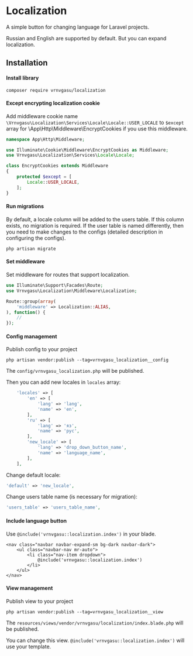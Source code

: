 # Localization

A simple button for changing language for Laravel projects.

Russian and English are supported by default.
But you can expand localization.

## Installation
#### Install library
```
composer require vrnvgasu/localization
```

#### Except encrypting localization cookie  
Add middleware cookie name `\Vrnvgasu\Localization\Services\Locale\Locale::USER_LOCALE`
to `$except` array for \App\Http\Middleware\EncryptCookies if you use 
this middleware.

```php
namespace App\Http\Middleware;

use Illuminate\Cookie\Middleware\EncryptCookies as Middleware;
use Vrnvgasu\Localization\Services\Locale\Locale;

class EncryptCookies extends Middleware
{
    protected $except = [
        Locale::USER_LOCALE,
    ];
}
```

#### Run migrations
By default, a locale column will be added to the users table.
If this column exists, no migration is required.
If the user table is named differently, 
then you need to make changes to the configs 
(detailed description in configuring the configs).

```
php artisan migrate
```

#### Set middleware
Set middleware for routes that support localization.

```php
use Illuminate\Support\Facades\Route;
use Vrnvgasu\Localization\Middleware\Localization;

Route::group(array(
    'middleware' => Localization::ALIAS,
), function() {
    //
});
```

#### Config management
Publish config to your project

```
php artisan vendor:publish --tag=vrnvgasu_localization__config
```
The `config/vrnvgasu_localization.php` will be published.

Then you can add new locales in `locales` array:
```php
    'locales' => [
        'en' => [
            'lang' => 'lang',
            'name' => 'en',
        ],
        'ru' => [
            'lang' => 'яз',
            'name' => 'рус',
        ],
        'new_locale' => [
            'lang' => 'drop_down_button_name',
            'name' => 'language_name',
        ],
    ],
```

Change default locale:
```php
'default' => 'new_locale',
```

Change users table name (is necessary for migration):
```php
'users_table' => 'users_table_name',
```

#### Include language button
Use `@include('vrnvgasu::localization.index')` in your blade.

```blade
<nav class="navbar navbar-expand-sm bg-dark navbar-dark">
    <ul class="navbar-nav mr-auto">
        <li class="nav-item dropdown">
            @include('vrnvgasu::localization.index')
        </li>
    </ul>
</nav>
```

#### View management
Publish view to your project
```
php artisan vendor:publish --tag=vrnvgasu_localization__view
```
The `resources/views/vendor/vrnvgasu/localization/index.blade.php` 
will be published.

You can change this view.
`@include('vrnvgasu::localization.index')` will use your template.


